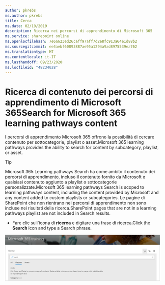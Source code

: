 ```yaml
---
author: pkrebs
ms.author: pkrebs
title: Cerca
ms.date: 02/10/2019
description: Ricerca nei percorsi di apprendimento di Microsoft 365
ms.service: sharepoint online
ms.openlocfilehash: 7e6a623ed26caff97aff7d2e8fc913a64e1d88b2
ms.sourcegitcommit: ee4aebf60893887ae95a1294a9ad8975539ea762
ms.translationtype: MT
ms.contentlocale: it-IT
ms.lasthandoff: 09/23/2020
ms.locfileid: "48234028"
---
```

# <a name="search-for-microsoft-365-learning-pathways-content"></a><span data-ttu-id="b9904-103">Ricerca di contenuto dei percorsi di apprendimento di Microsoft 365</span><span class="sxs-lookup"><span data-stu-id="b9904-103">Search for Microsoft 365 learning pathways content</span></span>

<span data-ttu-id="b9904-104">I percorsi di apprendimento Microsoft 365 offrono la possibilità di cercare contenuto per sottocategorie, playlist o asset.</span><span class="sxs-lookup"><span data-stu-id="b9904-104">Microsoft 365 learning pathways provides the ability to search for content by subcategory, playlist, or asset.</span></span> 

> [!TIP]
> <span data-ttu-id="b9904-105">Microsoft 365 Learning pathways Search ha come ambito il contenuto dei percorsi di apprendimento, incluso il contenuto fornito da Microsoft e qualsiasi contenuto aggiunto a playlist o sottocategorie personalizzate.</span><span class="sxs-lookup"><span data-stu-id="b9904-105">Microsoft 365 learning pathways Search is scoped to learning pathways content, including the content provided by Microsoft and any content added to custom playlists or subcategories.</span></span> <span data-ttu-id="b9904-106">Le pagine di SharePoint che non rientrano nei percorsi di apprendimento non sono incluse nei risultati della ricerca.</span><span class="sxs-lookup"><span data-stu-id="b9904-106">SharePoint pages that are not in a learning pathways playlist are not included in Search results.</span></span>     

- <span data-ttu-id="b9904-107">Fare clic sull'icona di **ricerca** e digitare una frase di ricerca.</span><span class="sxs-lookup"><span data-stu-id="b9904-107">Click the **Search** icon and type a Search phrase.</span></span> 

![cg-search.png](media/cg-search.png)

